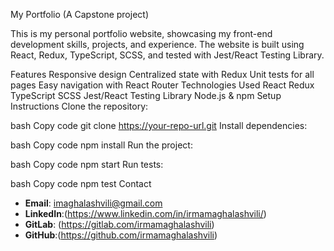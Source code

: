 My Portfolio (A Capstone project)

This is my personal portfolio website, showcasing my front-end development skills, projects, and experience. The website is built using React, Redux, TypeScript, SCSS, and tested with Jest/React Testing Library.

Features
Responsive design
Centralized state with Redux
Unit tests for all pages
Easy navigation with React Router
Technologies Used
React
Redux
TypeScript
SCSS
Jest/React Testing Library
Node.js & npm
Setup Instructions
Clone the repository:

bash
Copy code
git clone https://your-repo-url.git
Install dependencies:

bash
Copy code
npm install
Run the project:

bash
Copy code
npm start
Run tests:

bash
Copy code
npm test
Contact
- **Email**: imaghalashvili@gmail.com
- **LinkedIn**:(https://www.linkedin.com/in/irmamaghalashvili/)
- **GitLab**: (https://gitlab.com/irmamaghalashvili)
- **GitHub**:(https://github.com/irmamaghalashvili)
